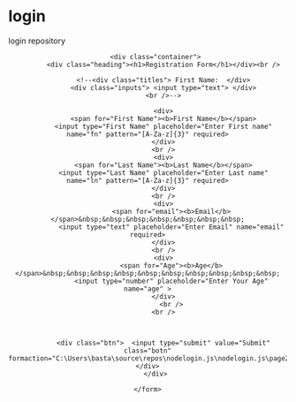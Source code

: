 # login
login repository
<!DOCTYPE html>

<html lang="en" xmlns="http://www.w3.org/1999/xhtml">
<head>
    <meta charset="utf-8" />
    <title></title>
    <link rel="stylesheet" type="text/css" href="C:\Users\basta\source\repos\nodelogin.js\nodelogin.js\StyleSheet.css">
    </head>
<body>
    <form action=" " method="get" align="center">

        <div class="container">
            <div class="heading"><h1>Registration Form</h1></div><br />

            <!--<div class="titles"> First Name:  </div>
            <div class="inputs"> <input type="text"> </div>
            <br />-->

            <div>
            <span for="First Name"><b>First Name</b></span>
            <input type="First Name" placeholder="Enter First name" name="fn" pattern="[A-Za-z]{3}" required>
            </div>
            <br />
            <div>
            <span for="Last Name"><b>Last Name</b></span>
            <input type="Last Name" placeholder="Enter Last name" name="ln" pattern="[A-Za-z]{3}" required>
            </div>
            <br />
            <div>
                <span for="email"><b>Email</b></span>&nbsp;&nbsp;&nbsp;&nbsp;&nbsp;&nbsp;&nbsp;
                <input type="text" placeholder="Enter Email" name="email" required>
            </div>
            <br />
            <div>
                <span for="Age"><b>Age</b></span>&nbsp;&nbsp;&nbsp;&nbsp;&nbsp;&nbsp;&nbsp;&nbsp;&nbsp;&nbsp;
                <input type="number" placeholder="Enter Your Age" name="age" >
            </div>
                <br />
            <br />



            <div class="btn">  <input type="submit" value="Submit" class="botn"  formaction="C:\Users\basta\source\repos\nodelogin.js\nodelogin.js\page2.html"/> </div>
        </div>

    </form>



</body>

            
     

</html>

